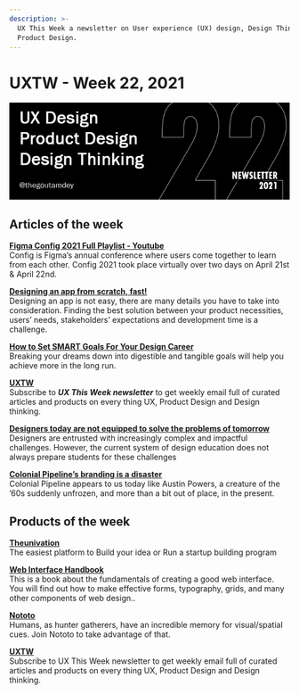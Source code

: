 ```yaml
---
description: >-
  UX This Week a newsletter on User experience (UX) design, Design Thinking and
  Product Design.
---
```


# UXTW - Week 22, 2021

![](../.gitbook/assets/newsletter-banner-2021-22-bw%20%281%29.jpg)

## Articles of the week

[**Figma Config 2021 Full Playlist - Youtube**](https://www.youtube.com/watch?v=v4g-oZ6mFIc&list=PLXDU_eVOJTx68R0B8tettMfY6XeItWhV4/?ref=thegoutamdey)  
Config is Figma’s annual conference where users come together to learn from each other. Config 2021 took place virtually over two days on April 21st & April 22nd.

[**Designing an app from scratch, fast!**](https://bootcamp.uxdesign.cc/designing-an-app-from-scratch-fast-91ab1591d56a/?ref=thegoutamdey)  
Designing an app is not easy, there are many details you have to take into consideration. Finding the best solution between your product necessities, users’ needs, stakeholders’ expectations and development time is a challenge.

[**How to Set SMART Goals For Your Design Career**](https://trydesignlab.medium.com/how-to-set-smart-goals-for-your-design-career-92fe8c1fff3d/?ref=thegoutamdey)  
Breaking your dreams down into digestible and tangible goals will help you achieve more in the long run.

[**UXTW**](https://gmail.us17.list-manage.com/subscribe?u=1b23fd286b43ac36e4acba123&id=0009036f95)  
Subscribe to _**UX This Week newsletter**_ to get weekly email full of curated articles and products on every thing UX, Product Design and Design thinking.

[**Designers today are not equipped to solve the problems of tomorrow**](https://uxdesign.cc/designers-today-are-not-equipped-to-solve-the-problems-of-tomorrow-af9fea439ab9/?ref=thegoutamdey)  
Designers are entrusted with increasingly complex and impactful challenges. However, the current system of design education does not always prepare students for these challenges

[**Colonial Pipeline’s branding is a disaster**](https://www.fastcompany.com/90638863/colonial-pipelines-branding-is-a-disaster-that-shouldve-been-a-warning-sign?ref=thegoutamdey)  
Colonial Pipeline appears to us today like Austin Powers, a creature of the ’60s suddenly unfrozen, and more than a bit out of place, in the present.

## Products of the week

[**T**](https://www.theunivation.com/?ref=thegoutamdey)[**heunivation**](https://2021.uxlondon.com/fest/?ref=thegoutamdey)  
The easiest platform to Build your idea or Run a startup building program

[**Web Interface Handbook**](https://imperavi.com/books/web-interface-handbook/?ref=thegoutamdey)  
This is a book about the fundamentals of creating a good web interface. You will find out how to make effective forms, typography, grids, and many other components of web design..

[**Nototo**](https://www.nototo.app/?ref=thegoutamdey)  
Humans, as hunter gatherers, have an incredible memory for visual/spatial cues. Join Nototo to take advantage of that.

[**UXTW**](https://gmail.us17.list-manage.com/subscribe?u=1b23fd286b43ac36e4acba123&id=0009036f95)  
Subscribe to UX This Week newsletter to get weekly email full of curated articles and products on every thing UX, Product Design and Design thinking.

